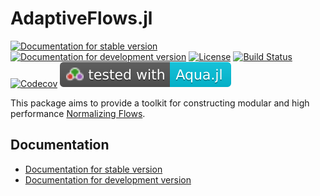 # AdaptiveFlows.jl

[![Documentation for stable version](https://img.shields.io/badge/docs-stable-blue.svg)](https://bat.github.io/AdaptiveFlows.jl/stable)
[![Documentation for development version](https://img.shields.io/badge/docs-dev-blue.svg)](https://bat.github.io/AdaptiveFlows.jl/dev)
[![License](http://img.shields.io/badge/license-MIT-brightgreen.svg?style=flat)](LICENSE.md)
[![Build Status](https://github.com/bat/AdaptiveFlows.jl/workflows/CI/badge.svg?branch=main)](https://github.com/bat/AdaptiveFlows.jl/actions?query=workflow%3ACI)
[![Codecov](https://codecov.io/gh/bat/AdaptiveFlows.jl/branch/main/graph/badge.svg)](https://codecov.io/gh/bat/AdaptiveFlows.jl)
[![Aqua QA](https://raw.githubusercontent.com/JuliaTesting/Aqua.jl/master/badge.svg)](https://github.com/JuliaTesting/Aqua.jl)

This package aims to provide a toolkit for constructing modular and high performance [Normalizing Flows](https://arxiv.org/abs/1908.09257).
## Documentation

* [Documentation for stable version](https://bat.github.io/AdaptiveFlows.jl/stable)
* [Documentation for development version](https://bat.github.io/AdaptiveFlows.jl/dev)
